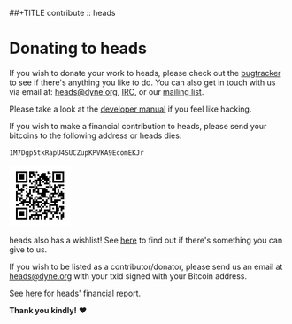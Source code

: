 ##+TITLE contribute :: heads

Donating to heads
=================

If you wish to donate your work to heads, please check out the
[bugtracker](https://github.com/headslive/bugtracker/) to see if there's
anything you like to do. You can also get in touch with us via email at:
[heads@dyne.org](mailto:heads@dyne.org), [IRC](irc.html), or our
[mailing list](https://mailinglists.dyne.org/cgi-bin/mailman/listinfo/heads).

Please take a look at the [developer manual](/wiki/inside-heads.pdf) if
you feel like hacking.

If you wish to make a financial contribution to heads, please send your
bitcoins to the following address or heads dies:

	1M7Dgp5tkRapU4SUCZupKPVKA9EcomEKJr

[![donate via bitcoin](/static/btc.png)](bitcoin:1M7Dgp5tkRapU4SUCZupKPVKA9EcomEKJr)

heads also has a wishlist! See [here](/wishlist.html) to find out if there's
something you can give to us.

If you wish to be listed as a contributor/donator, please send us an
email at [heads@dyne.org](mailto:heads@dyne.org) with your txid signed
with your Bitcoin address.

See [here](/finance.html) for heads' financial report.

**Thank you kindly!** ❤️
